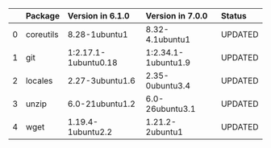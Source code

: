 <!-- markdown-link-check-disable -->

|    | Package   | Version in 6.1.0     | Version in 7.0.0    | Status   |
|---:|:----------|:---------------------|:--------------------|:---------|
|  0 | coreutils | 8.28-1ubuntu1        | 8.32-4.1ubuntu1     | UPDATED  |
|  1 | git       | 1:2.17.1-1ubuntu0.18 | 1:2.34.1-1ubuntu1.9 | UPDATED  |
|  2 | locales   | 2.27-3ubuntu1.6      | 2.35-0ubuntu3.4     | UPDATED  |
|  3 | unzip     | 6.0-21ubuntu1.2      | 6.0-26ubuntu3.1     | UPDATED  |
|  4 | wget      | 1.19.4-1ubuntu2.2    | 1.21.2-2ubuntu1     | UPDATED  |